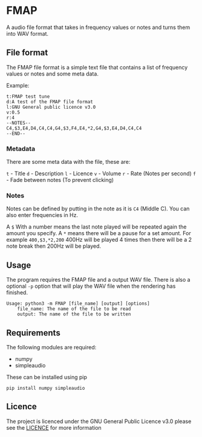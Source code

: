 # FMAP

A audio file format that takes in frequency values or notes and turns them into WAV format.

## File format

The FMAP file format is a simple text file that contains a list of frequency values or notes and some meta data.

Example:

```
t:FMAP test tune
d:A test of the FMAP file format
l:GNU General public licence v3.0 
v:0.5
r:4
--NOTES--
C4,$3,E4,D4,C4,C4,G4,$3,F4,E4,*2,G4,$3,E4,D4,C4,C4
--END--
```

### Metadata

There are some meta data with the file, these are:

`t` - Title
`d` - Description
`l` - Licence
`v` - Volume
`r` - Rate (Notes per second)
`f` - Fade between notes (To prevent clicking)

### Notes

Notes can be defined by putting in the note as it is `C4` (Middle C). You can also enter frequencies in Hz.

A `$` With a number means the last note played will be repeated again the amount you specify. A `*` means there will be a pause for a set amount. For example `400,$3,*2,200` 400Hz will be played 4 times then there will be a 2 note break then 200Hz will be played.

## Usage

The program requires the FMAP file and a output WAV file. There is also a optional `-p` option that will play the WAV file when the rendering has finished.

```
Usage: python3 -m FMAP [file_name] [output] [options]
    file_name: The name of the file to be read
    output: The name of the file to be written
```

## Requirements

The following modules are required:
- numpy
- simpleaudio

These can be installed using pip

```
pip install numpy simpleaudio
```

## Licence

The project is licenced under the GNU General Public Licence v3.0 please see the [LICENCE](LICENCE) for more information